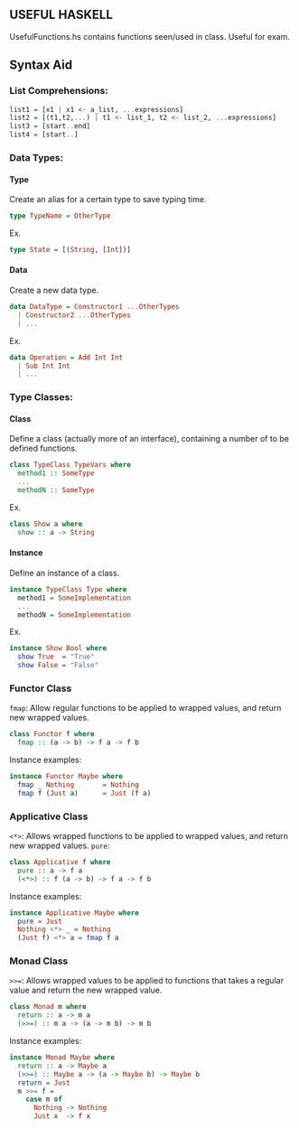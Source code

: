 ## USEFUL HASKELL ##

UsefulFunctions.hs contains functions seen/used in class. Useful for exam.

## Syntax Aid ##

### List Comprehensions: ###

```haskell
list1 = [x1 | x1 <- a_list, ...expressions]
list2 = [(t1,t2,...) | t1 <- list_1, t2 <- list_2, ...expressions]
list3 = [start..end]
list4 = [start..]
```

### Data Types: ###

#### Type ####

Create an alias for a certain type to save typing time.
```haskell
type TypeName = OtherType
```
Ex.
```haskell
type State = [(String, [Int])]
```

#### Data ####

Create a new data type.
```haskell
data DataType = Constructor1 ...OtherTypes
  | Constructor2 ...OtherTypes
  | ...
```
Ex.
```haskell
data Operation = Add Int Int
  | Sub Int Int
  | ...
```

### Type Classes: ###

#### Class ####

Define a class (actually more of an interface), containing a
number of to be defined functions.
```haskell
class TypeClass TypeVars where
  method1 :: SomeType
  ...
  methodN :: SomeType
```
Ex.
```haskell
class Show a where
  show :: a -> String
```

#### Instance ####

Define an instance of a class.
```haskell
instance TypeClass Type where
  method1 = SomeImplementation
  ...
  methodN = SomeImplementation
```
Ex.
```haskell
instance Show Bool where
  show True  = "True"
  show False = "False"
```

### Functor Class ###

`fmap`: Allow regular functions to be applied to wrapped values, and return new wrapped values.
```haskell
class Functor f where
  fmap :: (a -> b) -> f a -> f b
```
Instance examples:
```haskell
instance Functor Maybe where
  fmap _ Nothing       = Nothing
  fmap f (Just a)      = Just (f a)
```

### Applicative Class ###

`<*>`: Allows wrapped functions to be applied to wrapped
values, and return new wrapped values.
`pure`:
```haskell
class Applicative f where
  pure :: a -> f a
  (<*>) :: f (a -> b) -> f a -> f b
```
Instance examples:
```haskell
instance Applicative Maybe where
  pure = Just  
  Nothing <*> _ = Nothing  
  (Just f) <*> a = fmap f a
```

### Monad Class ###

`>>=`: Allows wrapped values to be applied to functions that takes a
regular value and return the new wrapped value.
```haskell
class Monad m where
  return :: a -> m a
  (>>=) :: m a -> (a -> m b) -> m b
```
Instance examples:
```haskell
instance Monad Maybe where
  return :: a -> Maybe a
  (>>=) :: Maybe a -> (a -> Maybe b) -> Maybe b
  return = Just
  m >>= f =
    case m of
      Nothing -> Nothing
      Just x  -> f x
```
